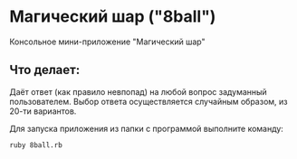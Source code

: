Магический шар ("8ball")
===

Консольное мини-приложение "Магический шар"

## Что делает:

Даёт ответ (как правило невпопад) на любой вопрос задуманный пользователем.
Выбор ответа осуществляется случайным образом, из 20-ти вариантов.

Для запуска приложения из папки с программой выполните команду:

```
ruby 8ball.rb
```
